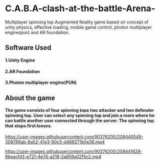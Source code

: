 # C.A.B.A-clash-at-the-battle-Arena-
Multiplayer spinning top Augmented Reality game based on concept of unity physics, effective loading, mobile game control, photon multiplayer engine(pun) and AR foundation.

## Software Used
#### 1.Unity Engine
#### 2.AR Foundation
#### 3.Photon multiplayer engine(PUN)

## About the game

#### The game consists of four spinning tops two attacker and two defender spinning top. User can select any spinning top and join a room where he can battle another user connected through the server. The spinning top that stops first looses. 



https://user-images.githubusercontent.com/90376200/208440549-308789ab-8a52-41e3-90c5-d486271b0e36.mp4


https://user-images.githubusercontent.com/90376200/208441628-8beacfd3-e721-4e74-a218-2a859a02f5c2.mp4

